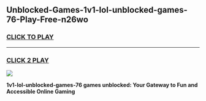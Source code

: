 
## Unblocked-Games-1v1-lol-unblocked-games-76-Play-Free-n26wo
<h3>
<a href="https://premium76.site?title=1v1-lol-unblocked-games-76&ref=24M">CLICK TO PLAY</a></h3>
<hr>

<h3>
<a href="https://premium76.site?title=1v1-lol-unblocked-games-76&ref=24M">CLICK 2 PLAY</a>
  
</h3>

<a href="https://premium76.site?title=1v1-lol-unblocked-games-76&ref=24M"><img src="https://clearcache.store/games.png"></a>


**1v1-lol-unblocked-games-76 games unblocked: Your Gateway to Fun and Accessible Online Gaming**
